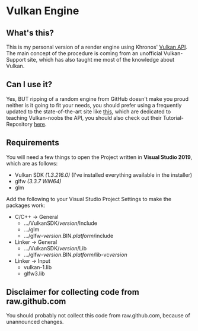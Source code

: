 ﻿# Vulkan Engine
## What's this?
This is my personal version of a render engine using Khronos' [Vulkan API](https://www.vulkan.org/).
The main concept of the procedure is coming from an unofficial Vulkan-Support site, which has also taught me most of the knowledge about Vulkan.

## Can I use it?
Yes, BUT ripping of a random engine from GitHub doesn't make you proud neither is it going to fit your needs, you should prefer using a frequently updated to the state-of-the-art site like [this](https://vulkan-tutorial.com/), which are dedicated to teaching Vulkan-noobs the API, you should also check out their Tutorial-Repository [here](https://github.com/Overv/VulkanTutorial).

## Requirements
You will need a few things to open the Project written in **Visual Studio 2019**, which are as follows:

 - Vulkan SDK *(1.3.216.0)* (I've installed everything available in the installer)
 - glfw *(3.3.7 WIN64)*
 - glm

Add the following to your Visual Studio Project Settings to make the packages work:

 - C/C++ -> General
	 - .../VulkanSDK/*version*/Include
	 - .../glm
	 - .../glfw-*version*.BIN.*platform*/include
 - Linker -> General
	 - .../VulkanSDK/*version*/Lib
	 - .../glfw-*version*.BIN.*platform*/lib-vc*version*
 - Linker -> Input
	 - vulkan-1.lib
	 - glfw3.lib


## Disclaimer for collecting code from raw.github.com
You should probably not collect this code from raw.github.com, because of unannounced changes.
